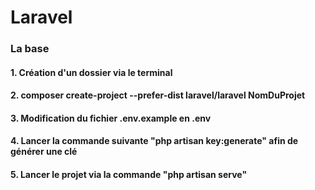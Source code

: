 # Laravel

### La base

#### 1. Création d'un dossier via le terminal
#### 2. composer create-project --prefer-dist laravel/laravel NomDuProjet
#### 3. Modification du fichier .env.example en .env
#### 4. Lancer la commande suivante "php artisan key:generate" afin de générer une clé
#### 5. Lancer le projet via la commande "php artisan serve"

